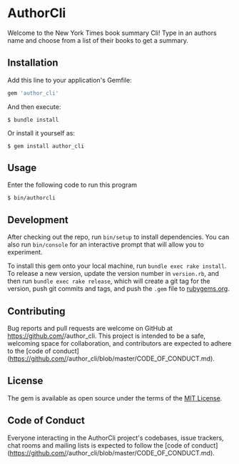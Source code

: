 # AuthorCli

Welcome to the New York Times book summary Cli! Type in an authors name and choose from a list of their books to get a summary.  

## Installation

Add this line to your application's Gemfile:

```ruby
gem 'author_cli'
```

And then execute:

    $ bundle install

Or install it yourself as:

    $ gem install author_cli

## Usage

Enter the following code to run this program

    $ bin/authorcli

## Development

After checking out the repo, run `bin/setup` to install dependencies. You can also run `bin/console` for an interactive prompt that will allow you to experiment.

To install this gem onto your local machine, run `bundle exec rake install`. To release a new version, update the version number in `version.rb`, and then run `bundle exec rake release`, which will create a git tag for the version, push git commits and tags, and push the `.gem` file to [rubygems.org](https://rubygems.org).

## Contributing

Bug reports and pull requests are welcome on GitHub at https://github.com/<github username>/author_cli. This project is intended to be a safe, welcoming space for collaboration, and contributors are expected to adhere to the [code of conduct](https://github.com/<github username>/author_cli/blob/master/CODE_OF_CONDUCT.md).


## License

The gem is available as open source under the terms of the [MIT License](https://opensource.org/licenses/MIT).

## Code of Conduct

Everyone interacting in the AuthorCli project's codebases, issue trackers, chat rooms and mailing lists is expected to follow the [code of conduct](https://github.com/<github username>/author_cli/blob/master/CODE_OF_CONDUCT.md).

